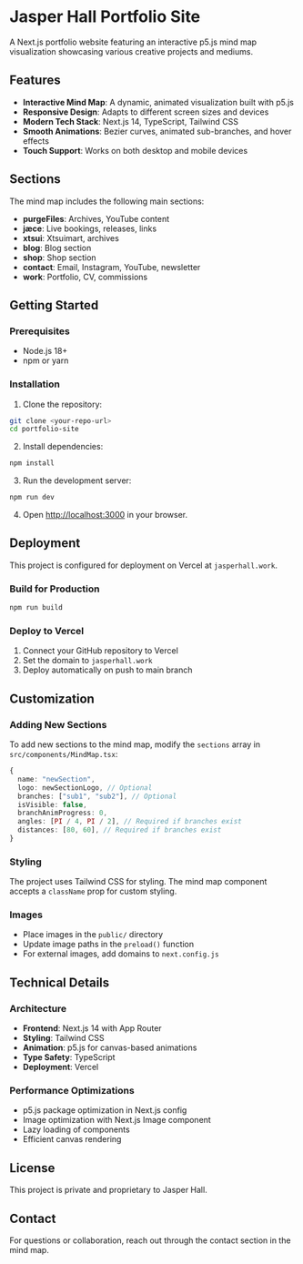 # Jasper Hall Portfolio Site

A Next.js portfolio website featuring an interactive p5.js mind map visualization showcasing various creative projects and mediums.

## Features

- **Interactive Mind Map**: A dynamic, animated visualization built with p5.js
- **Responsive Design**: Adapts to different screen sizes and devices
- **Modern Tech Stack**: Next.js 14, TypeScript, Tailwind CSS
- **Smooth Animations**: Bezier curves, animated sub-branches, and hover effects
- **Touch Support**: Works on both desktop and mobile devices

## Sections

The mind map includes the following main sections:
- **purgeFiles**: Archives, YouTube content
- **jæce**: Live bookings, releases, links
- **xtsui**: Xtsuimart, archives
- **blog**: Blog section
- **shop**: Shop section
- **contact**: Email, Instagram, YouTube, newsletter
- **work**: Portfolio, CV, commissions

## Getting Started

### Prerequisites

- Node.js 18+ 
- npm or yarn

### Installation

1. Clone the repository:
```bash
git clone <your-repo-url>
cd portfolio-site
```

2. Install dependencies:
```bash
npm install
```

3. Run the development server:
```bash
npm run dev
```

4. Open [http://localhost:3000](http://localhost:3000) in your browser.

## Deployment

This project is configured for deployment on Vercel at `jasperhall.work`.

### Build for Production

```bash
npm run build
```

### Deploy to Vercel

1. Connect your GitHub repository to Vercel
2. Set the domain to `jasperhall.work`
3. Deploy automatically on push to main branch

## Customization

### Adding New Sections

To add new sections to the mind map, modify the `sections` array in `src/components/MindMap.tsx`:

```typescript
{
  name: "newSection",
  logo: newSectionLogo, // Optional
  branches: ["sub1", "sub2"], // Optional
  isVisible: false,
  branchAnimProgress: 0,
  angles: [PI / 4, PI / 2], // Required if branches exist
  distances: [80, 60], // Required if branches exist
}
```

### Styling

The project uses Tailwind CSS for styling. The mind map component accepts a `className` prop for custom styling.

### Images

- Place images in the `public/` directory
- Update image paths in the `preload()` function
- For external images, add domains to `next.config.js`

## Technical Details

### Architecture

- **Frontend**: Next.js 14 with App Router
- **Styling**: Tailwind CSS
- **Animation**: p5.js for canvas-based animations
- **Type Safety**: TypeScript
- **Deployment**: Vercel

### Performance Optimizations

- p5.js package optimization in Next.js config
- Image optimization with Next.js Image component
- Lazy loading of components
- Efficient canvas rendering

## License

This project is private and proprietary to Jasper Hall.

## Contact

For questions or collaboration, reach out through the contact section in the mind map.

